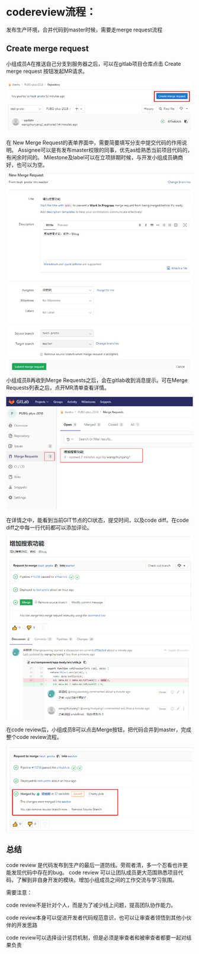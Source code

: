 # codereview流程：

发布生产环境，合并代码到master时候，需要走merge request流程

## Create merge request

小组成员A在推送自己分支到服务器之后，可以在gitlab项目仓库点击 Create merge request 按钮发起MR请求。

![Alt code review](img/p6.png)

在 New Merge Request的表单界面中，需要简要填写分支中提交代码的作用说明。
Assignee可以是有发布master权限的同事，优先as给熟悉当前项目代码的，有闲余时间的。
Milestone及label可以在立项排期时候，与开发小组成员确商好，也可以为空。

![Alt code review](img/p7.png)

小组成员B再收到Merge Requests之后，会在gitlab收到消息提示。可在Merge Requests列表之后，点开MR清单查看详情。

![Alt code review](img/p8.png)

在详情之中，能看到当前GIT节点的CI状态，提交时间，以及code diff。在code diff之中每一行代码都可以添加评论。

![Alt code review](img/p9.png)

在code review后，小组成员B可以点击Merge按钮，把代码合并到master，完成整个code review流程。

![Alt code review](img/p10.png)

## 总结

code review 是代码发布到生产的最后一道防线。旁观者清，多一个忍看也许更能发现代码中存在的bug。
code review 可以让团队成员更大范围熟悉项目代码，了解到非自身开发的模块。增加小组成员之间的工作交流与学习氛围。

需要注意：

code review不是针对个人，而是为了减少线上问题，提高团队协作能力。

code review本身可以促进开发者代码规范意识，也可以让审查者领悟到其他小伙伴的开发思路

code review可以选择设计惩罚机制，但是必须是审查者和被审查者都要一起对结果负责